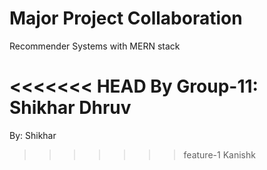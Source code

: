 # Major Project Collaboration

Recommender Systems with MERN stack

<<<<<<< HEAD
By Group-11:
Shikhar 
Dhruv 
=======
By: Shikhar 
 
>>>>>>> feature-1
Kanishk

